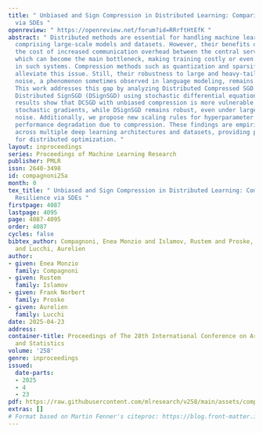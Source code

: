 ```yaml
---
title: " Unbiased and Sign Compression in Distributed Learning: Comparing Noise Resilience
  via SDEs "
openreview: " https://openreview.net/forum?id=RRrftHtEfK "
abstract: " Distributed methods are essential for handling machine learning pipelines
  comprising large-scale models and datasets. However, their benefits often come at
  the cost of increased communication overhead between the central server and agents,
  which can become the main bottleneck, making training costly or even unfeasible
  in such systems. Compression methods such as quantization and sparsification can
  alleviate this issue. Still, their robustness to large and heavy-tailed gradient
  noise, a phenomenon sometimes observed in language modeling, remains poorly understood.
  This work addresses this gap by analyzing Distributed Compressed SGD (DCSGD) and
  Distributed SignSGD (DSignSGD) using stochastic differential equations (SDEs). Our
  results show that DCSGD with unbiased compression is more vulnerable to noise in
  stochastic gradients, while DSignSGD remains robust, even under large and heavy-tailed
  noise. Additionally, we propose new scaling rules for hyperparameter tuning to mitigate
  performance degradation due to compression. These findings are empirically validated
  across multiple deep learning architectures and datasets, providing practical recommendations
  for distributed optimization. "
layout: inproceedings
series: Proceedings of Machine Learning Research
publisher: PMLR
issn: 2640-3498
id: compagnoni25a
month: 0
tex_title: " Unbiased and Sign Compression in Distributed Learning: Comparing Noise
  Resilience via SDEs "
firstpage: 4087
lastpage: 4095
page: 4087-4095
order: 4087
cycles: false
bibtex_author: Compagnoni, Enea Monzio and Islamov, Rustem and Proske, Frank Norbert
  and Lucchi, Aurelien
author:
- given: Enea Monzio
  family: Compagnoni
- given: Rustem
  family: Islamov
- given: Frank Norbert
  family: Proske
- given: Aurelien
  family: Lucchi
date: 2025-04-23
address:
container-title: Proceedings of The 28th International Conference on Artificial Intelligence
  and Statistics
volume: '258'
genre: inproceedings
issued:
  date-parts:
  - 2025
  - 4
  - 23
pdf: https://raw.githubusercontent.com/mlresearch/v258/main/assets/compagnoni25a/compagnoni25a.pdf
extras: []
# Format based on Martin Fenner's citeproc: https://blog.front-matter.io/posts/citeproc-yaml-for-bibliographies/
---
```

